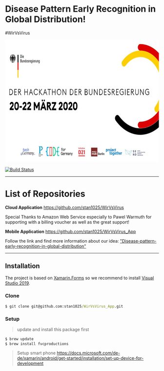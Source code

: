 # Disease Pattern Early Recognition in Global Distribution!
\#WirVsVirus

  <p align="center">
 <img src="KeyVisual.jpg" height="400">
 </p>

  [![Build Status](https://travis-ci.org/joemccann/dillinger.svg?branch=master)](https://travis-ci.org/joemccann/dillinger)

  ---

  # List of Repositories

  **Cloud Application**
 https://github.com/stan1025/WirVsVirus

  Special Thanks to Amazon Web Service especially to Pawel Warmuth for supporting with a billing voucher as well as the great support!

  **Mobile Application**
 https://github.com/stan1025/WirVsVirus_App

  Follow the link and find more information about our idea: ["Disease-pattern-early-recognition-in-global-distribution"](https://devpost.com/software/disease-pattern-early-recognition-in-global-distribution#updates)

  ---

  ## Installation

  The project is based on [Xamarin.Forms](https://docs.microsoft.com/de-de/xamarin/get-started/installation/windows) so we recommend to install [Visual Studio 2019](https://docs.microsoft.com/de-de/visualstudio/install/install-visual-studio?view=vs-2019).

 
  ### Clone

  ```cmd
 $ git clone git@github.com:stan1025/WirVsVirus_App.git
 ```

  ### Setup

  > update and install this package first

 ```shell
 $ brew update
 $ brew install fvcproductions
 ```

  > Setup smart phone 
  https://docs.microsoft.com/de-de/xamarin/android/get-started/installation/set-up-device-for-development

 